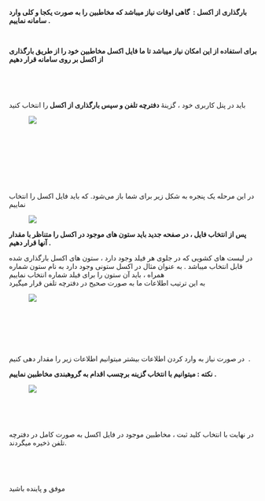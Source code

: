 <p><strong>بارگذاری از اکسل&nbsp;:&nbsp; گاهی اوقات نیاز میباشد که مخاطبین را به صورت یکجا و کلی وارد سامانه نماییم .</strong></p><p>&nbsp;</p><p><strong>برای استفاده از این امکان نیاز میباشد تا ما فایل اکسل مخاطبین خود را از طریق بارگذاری از اکسل بر روی سامانه قرار دهیم</strong></p><p>&nbsp;</p><p>&nbsp;</p><p>باید در پنل کاربری خود ، گزینۀ&nbsp;<strong>دفترچه تلفن و سپس بارگذاری از اکسل </strong>را انتخاب کنید</p><figure class="image"><img src="https://hub.amootsoft.com/content/editor/a0384feb-9e2d-40a3-b278-065025d1e1ebimage.jpeg.jpeg"></figure><p>&nbsp;</p><p>&nbsp;</p><p>&nbsp;</p><p>&nbsp;</p><p>در این مرحله یک پنجره‌ به شکل زیر برای شما باز می‌شود. که باید فایل اکسل را انتخاب نماییم</p><figure class="image"><img src="https://hub.amootsoft.com/content/editor/c0922343-d49c-452f-94f2-056f23bbd5f8image.jpeg.jpeg"></figure><p><strong>پس از انتخاب فایل ، در صفحه جدید باید ستون های موجود در اکسل را متناظر با مقدار آنها قرار دهیم .</strong></p><p>در لیست های کشویی که در جلوی هر فیلد وجود دارد ، ستون های اکسل بارگذاری شده قابل انتخاب میباشد . به عنوان مثال در اکسل ستونی وجود دارد به نام ستون شماره همراه ، باید آن ستون را برای فیلد شماره انتخاب نماییم<br>به این ترتیب اطلاعات ما به صورت صحیح در دفترچه تلفن قرار میگیرد</p><figure class="image"><img src="https://hub.amootsoft.com/content/editor/f325cfe8-6b66-4ec2-81c7-bf29b82f71f8image.jpeg.jpeg"></figure><p>&nbsp;</p><p>&nbsp;</p><p>&nbsp;</p><p>در صورت نیاز به وارد کردن اطلاعات بیشتر میتوانیم اطلاعات زیر را مقدار دهی کنیم&nbsp; .&nbsp;</p><p><strong>نکته : میتوانیم با انتخاب گزینه برچسب اقدام به گروهبندی مخاطبین نماییم .&nbsp;</strong></p><figure class="image"><img src="https://hub.amootsoft.com/content/editor/d5265082-af40-4fac-840c-f451a08edd7cimage.jpeg.jpeg"></figure><p>&nbsp;</p><p>&nbsp;</p><p>در نهایت با انتخاب کلید ثبت ، مخاطبین موجود در فایل اکسل به صورت کامل در دفترچه تلفن ذخیره میگردند.</p><p>&nbsp;&nbsp;</p><p>&nbsp;</p><p>موفق و پاینده باشید</p>